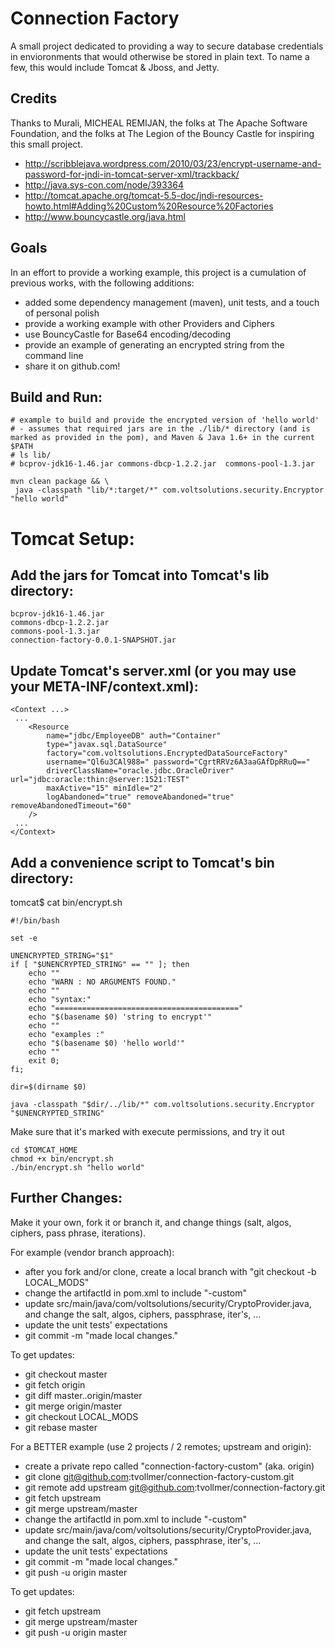 Connection Factory
===
A small project dedicated to providing a way to secure database credentials in envioronments that
would otherwise be stored in plain text.  To name a few, this would include Tomcat & Jboss, and Jetty.

Credits
---
Thanks to Murali, MICHEAL REMIJAN, the folks at The Apache Software Foundation, and the folks at The Legion of the Bouncy Castle for inspiring this small project.
* http://scribblejava.wordpress.com/2010/03/23/encrypt-username-and-password-for-jndi-in-tomcat-server-xml/trackback/
* http://java.sys-con.com/node/393364
* http://tomcat.apache.org/tomcat-5.5-doc/jndi-resources-howto.html#Adding%20Custom%20Resource%20Factories
* http://www.bouncycastle.org/java.html

Goals
---
In an effort to provide a working example, this project is a cumulation of previous works, with the following additions:
* added some dependency management (maven), unit tests, and a touch of personal polish
* provide a working example with other Providers and Ciphers
* use BouncyCastle for Base64 encoding/decoding
* provide an example of generating an encrypted string from the command line
* share it on github.com!

Build and Run:
---

	# example to build and provide the encrypted version of 'hello world'
	# - assumes that required jars are in the ./lib/* directory (and is marked as provided in the pom), and Maven & Java 1.6+ in the current $PATH
	# ls lib/
	# bcprov-jdk16-1.46.jar	commons-dbcp-1.2.2.jar	commons-pool-1.3.jar
	
	mvn clean package && \
 	 java -classpath "lib/*:target/*" com.voltsolutions.security.Encryptor "hello world"


Tomcat Setup:
===
Add the jars for Tomcat into Tomcat's lib directory:
---

	bcprov-jdk16-1.46.jar
	commons-dbcp-1.2.2.jar
	commons-pool-1.3.jar
	connection-factory-0.0.1-SNAPSHOT.jar

Update Tomcat's server.xml (or you may use your META-INF/context.xml): 
---

	<Context ...>
	 ... 
	    <Resource
     		name="jdbc/EmployeeDB" auth="Container"
	        type="javax.sql.DataSource"
			factory="com.voltsolutions.EncryptedDataSourceFactory"
	        username="Ql6u3CAl988=" password="CgrtRRVz6A3aaGAfDpRRuQ=="
	        driverClassName="oracle.jdbc.OracleDriver" url="jdbc:oracle:thin:@server:1521:TEST"
	        maxActive="15" minIdle="2"
			logAbandoned="true" removeAbandoned="true" removeAbandonedTimeout="60"
	    />
	 ... 
	</Context>

Add a convenience script to Tomcat's bin directory:
---
tomcat$ cat bin/encrypt.sh 

	#!/bin/bash
	
	set -e
	
	UNENCRYPTED_STRING="$1"
	if [ "$UNENCRYPTED_STRING" == "" ]; then
	    echo ""
	    echo "WARN : NO ARGUMENTS FOUND."
	    echo ""
	    echo "syntax:"
	    echo "========================================="
	    echo "$(basename $0) 'string to encrypt'"
	    echo ""
	    echo "examples :"
	    echo "$(basename $0) 'hello world'"
	    echo ""
	    exit 0;
	fi;
	
	dir=$(dirname $0)
	
	java -classpath "$dir/../lib/*" com.voltsolutions.security.Encryptor "$UNENCRYPTED_STRING"

Make sure that it's marked with execute permissions, and try it out

	cd $TOMCAT_HOME
	chmod +x bin/encrypt.sh
	./bin/encrypt.sh "hello world"

Further Changes:
---
Make it your own, fork it or branch it, and change things (salt, algos, ciphers, pass phrase, iterations).

For example (vendor branch approach):
* after you fork and/or clone, create a local branch with "git checkout -b LOCAL_MODS"
* change the artifactId in pom.xml to include "-custom"
* update src/main/java/com/voltsolutions/security/CryptoProvider.java, and change the salt, algos, ciphers, passphrase, iter's, ...
* update the unit tests' expectations
* git commit -m "made local changes."

To get updates:
* git checkout master
* git fetch origin
* git diff master..origin/master
* git merge origin/master
* git checkout LOCAL_MODS
* git rebase master

For a BETTER example (use 2 projects / 2 remotes; upstream and origin):
* create a private repo called "connection-factory-custom" (aka. origin)
* git clone git@github.com:tvollmer/connection-factory-custom.git
* git remote add upstream git@github.com:tvollmer/connection-factory.git
* git fetch upstream
* git merge upstream/master
* change the artifactId in pom.xml to include "-custom"
* update src/main/java/com/voltsolutions/security/CryptoProvider.java, and change the salt, algos, ciphers, passphrase, iter's, ...
* update the unit tests' expectations
* git commit -m "made local changes."
* git push -u origin master

To get updates:
* git fetch upstream
* git merge upstream/master
* git push -u origin master


